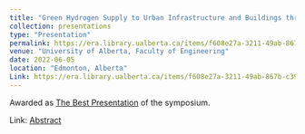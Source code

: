 ```yaml
---
title: "Green Hydrogen Supply to Urban Infrastructure and Buildings through Blending into the Existing Grid"
collection: presentations
type: "Presentation"
permalink: https://era.library.ualberta.ca/items/f608e27a-3211-49ab-867b-c399a35c6476
venue: "University of Alberta, Faculty of Engineering"
date: 2022-06-05
location: "Edmonton, Alberta"
Link: https://era.library.ualberta.ca/items/f608e27a-3211-49ab-867b-c399a35c6476
---
```

Awarded as [The Best Presentation](https://www.linkedin.com/feed/update/urn:li:activity:6958483402534633472/) of the symposium.

Link: [Abstract](https://era.library.ualberta.ca/items/f608e27a-3211-49ab-867b-c399a35c6476)
